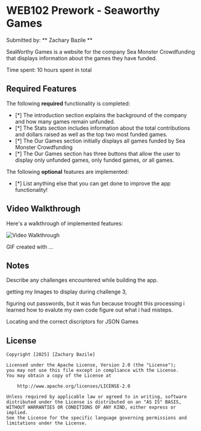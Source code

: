 # WEB102 Prework - Seaworthy Games

Submitted by: ** Zachary Bazile  **

SeaWorthy Games is a website for the company Sea Monster Crowdfunding that displays information about the games they have funded.

Time spent: 10 hours spent in total

## Required Features

The following **required** functionality is completed:

* [*] The introduction section explains the background of the company and how many games remain unfunded.
* [*] The Stats section includes information about the total contributions and dollars raised as well as the top two most funded games.
* [*] The Our Games section initially displays all games funded by Sea Monster Crowdfunding
* [*] The Our Games section has three buttons that allow the user to display only unfunded games, only funded games, or all games.

The following **optional** features are implemented:

* [*] List anything else that you can get done to improve the app functionality!

## Video Walkthrough

Here's a walkthrough of implemented features:

<img src='http://i.imgur.com/link/to/your/gif/file.gif' title='Video Walkthrough' width='' alt='Video Walkthrough' />

<!-- Replace this with whatever GIF tool you used! -->
GIF created with ...  
<!-- Recommended tools:
[Kap](https://getkap.co/) for macOS
[ScreenToGif](https://www.screentogif.com/) for Windows
[peek](https://github.com/phw/peek) for Linux. -->

## Notes

Describe any challenges encountered while building the app.

getting my Images to display during challenge 3, 

figuring out passwords, but it was fun because trought this processing i learned how to evalute my own code figure out what i had misteps.

Locating and the correct discriptors for JSON Games 



## License

    Copyright [2025] [Zachary Bazile]

    Licensed under the Apache License, Version 2.0 (the "License");
    you may not use this file except in compliance with the License.
    You may obtain a copy of the License at

        http://www.apache.org/licenses/LICENSE-2.0

    Unless required by applicable law or agreed to in writing, software
    distributed under the License is distributed on an "AS IS" BASIS,
    WITHOUT WARRANTIES OR CONDITIONS OF ANY KIND, either express or implied.
    See the License for the specific language governing permissions and
    limitations under the License.

